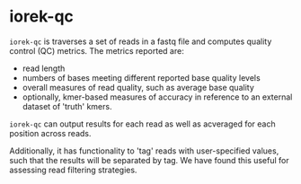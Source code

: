 # iorek-qc

`iorek-qc` is traverses a set of reads in a fastq file and computes quality control (QC) metrics.  The metrics reported are:

- read length
- numbers of bases meeting different reported base quality levels
- overall measures of read quality, such as average base quality
- optionally, kmer-based measures of accuracy in reference to an external dataset of 'truth' kmers.

`iorek-qc` can output results for each read as well as acveraged for each position across reads.

Additionally, it has functionality to 'tag' reads with user-specified values, such that the results will be separated by tag.  We have found this useful for assessing read filtering strategies.

